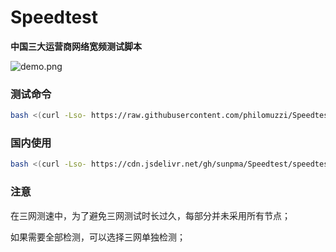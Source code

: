 # Speedtest
**中国三大运营商网络宽频测试脚本**

 ![demo.png](https://raw.githubusercontent.com/philomuzzi/Speedtest/master/demo.png)

### 测试命令
```bash
bash <(curl -Lso- https://raw.githubusercontent.com/philomuzzi/Speedtest/master/speedtest.sh)
```

### 国内使用
```bash
bash <(curl -Lso- https://cdn.jsdelivr.net/gh/sunpma/Speedtest/speedtest.sh)
```

### 注意
在三网测速中，为了避免三网测试时长过久，每部分并未采用所有节点；

如果需要全部检测，可以选择三网单独检测；
